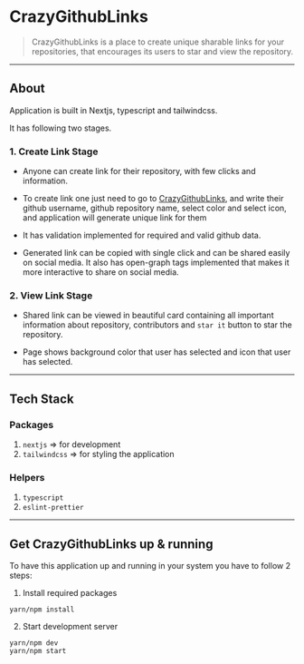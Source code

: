 # CrazyGithubLinks

> CrazyGithubLinks is a place to create unique sharable links for your repositories, that encourages its users to star and view the repository.

---

## About

Application is built in Nextjs, typescript and tailwindcss.

It has following two stages.

### 1. Create Link Stage

-   Anyone can create link for their repository, with few clicks and information.

-   To create link one just need to go to [CrazyGithubLinks](https://crazygithublinks.herokuapp.com), and write their github username, github repository name, select color and select icon, and application will generate unique link for them

-   It has validation implemented for required and valid github data.

-   Generated link can be copied with single click and can be shared easily on social media. It also has open-graph tags implemented that makes it more interactive to share on social media.

### 2. View Link Stage

-   Shared link can be viewed in beautiful card containing all important information about repository, contributors and `star it` button to star the repository.

-   Page shows background color that user has selected and icon that user has selected.

---

## Tech Stack

### Packages

1. `nextjs` => for development
2. `tailwindcss` => for styling the application

### Helpers

1. `typescript`
2. `eslint-prettier`

---

## Get CrazyGithubLinks up & running

To have this application up and running in your system you have to follow 2 steps:

1. Install required packages

```
yarn/npm install
```

2. Start development server

```
yarn/npm dev
yarn/npm start
```
